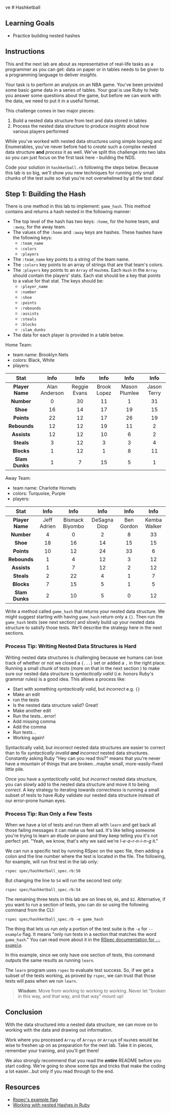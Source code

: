 ve # Hashketball

## Learning Goals

* Practice building nested hashes

## Instructions

This and the next lab are about as representative of real-life tasks as a
programmer as you can get: data on paper or in tables needs to be given to a
programming language to deliver _insights_.

Your task is to perform an analysis on an NBA game. You've been provided some
basic game data in a series of tables. Your goal is use Ruby to help you answer
some questions about the game, but before we can work with the data, we
need to put it in a useful format.

This challenge comes in two major pieces:

1. Build a nested data structure from text and data stored in tables
2. Process the nested data structure to produce _insights_ about how various
   players performed

While you've worked with nested data structures using simple looping and
Enumerables, you've never before had to _create_ such a complex nested data
structure **and** _process_ it as well. We've split this challenge into two labs
so you can just focus on the first task here - building the NDS.

Code your solution in `hashketball.rb` following the steps below. Because this
lab is so big, we'll show you new techniques for running only small chunks of
the test suite so that you're not overwhelmed by all the test data!

## Step 1: Building the Hash

There is one method in this lab to implement: `game_hash`. This method contains and
returns a hash nested in the following manner:

* The top level of the hash has two keys: `:home`, for the home team, and
  `:away`, for the away team.
* The values of the `:home` and `:away` keys are hashes. These hashes have the
  following keys:
  * `:team_name`
  * `:colors`
  * `:players`
* The `:team_name` key points to a string of the team name.
* The `:colors` key points to an array of strings that are that team's colors.
* The `:players` key points to an `Array` of `Hash`es. Each `Hash` in the `Array`
  should contain the players' stats. Each stat should be a key that points to
  a value for that stat. The keys should be:
  * `:player_name`
  * `:number`
  * `:shoe`
  * `:points`
  * `:rebounds`
  * `:assists`
  * `:steals`
  * `:blocks`
  * `:slam_dunks`
* The data for each player is provided in a table below.

Home Team:

* team name: Brooklyn Nets
* colors: Black, White
* players:

|          Stat          | Info | Info |  Info | Info | Info   |
|:------------------:|:-------------:|:------------:|:------------:|:-------------:|:-------------:|
| **Player Name**    |  Alan Anderson| Reggie Evans | Brook Lopez  | Mason Plumlee | Jason Terry   |
| **Number**         | 0             | 30           | 11           | 1             | 31            |
| **Shoe**           | 16            | 14           | 17           | 19            | 15            |
| **Points**         | 22            | 12           | 17           | 26            | 19            |
| **Rebounds**       | 12            | 12           | 19           | 11            | 2             |
| **Assists**        | 12            | 12           | 10           | 6             | 2             |
| **Steals**         | 3             | 12           | 3            | 3             | 4             |
| **Blocks**         | 1             | 12           | 1            | 8             | 11            |
| **Slam Dunks**     | 1             | 7            | 15           | 5             | 1             |

Away Team:

* team name: Charlotte Hornets
* colors: Turquoise, Purple
* players:

|        Stat       |     Info          |         Info     |              Info |         Info     |         Info      |
|:------------------:|:-----------------:|:-----------------:|:-----------------:|:---------------:|:-----------------:|
| **Player Name**  | Jeff Adrien     | Bismack Biyombo    | DeSagna Diop      | Ben Gordon      | Kemba Walker   |
| **Number**         | 4                 | 0                 | 2                 | 8               | 33                |
| **Shoe**           | 18                | 16                | 14                | 15              | 15                |
| **Points**         | 10                | 12                | 24                | 33              | 6                 |
| **Rebounds**       | 1                 | 4                 | 12                | 3               | 12                |
| **Assists**        | 1                 | 7                 | 12                | 2               | 12                |
| **Steals**         | 2                 | 22                 | 4                 | 1               | 7                |
| **Blocks**         | 7                 | 15                | 5                 | 1               | 5                 |
| **Slam Dunks**     | 2                 | 10                | 5                 | 0               | 12                |

Write a method called `game_hash` that returns your nested data structure. We
might suggest starting with having `game_hash` return only a `{}`. Then run the
`game_hash` tests (see next section) and slowly build up your nested data
structure to satisfy those tests. We'll describe the strategy here in the next
sections.

### Process Tip: Writing Nested Data Structures is Hard

Writing nested data structures is challenging because we humans can lose track
of whether or not we closed a `{...}` set or added a `,` in the right place.
Running a small chunk of tests (more on that in the next section ) to make sure
our nested data structure is _syntactically valid_ (i.e. honors Ruby's grammar
rules) is a good idea. This allows a process like:

* Start with something _syntactically valid_, but _incorrect_ e.g. `{}`
* Make an edit
* run the tests
* Is the nested data structure valid? Great!
* Make another edit
* Run the tests...error!
* Add missing comma
* Add the comma
* Run tests...
* Working again!

Syntactically valid, but _incorrect_ nested data structures are easier to
correct than to fix _syntactically invalid_ ***and*** _incorrect_ nested data
structures.  Constantly asking Ruby "Hey can you read this?" means that you're
never have a mountain of things that are broken...maybe small,
more-easily-fixed little pile.

Once you have a _syntactically valid,_ but _incorrect_ nested data structure,
you can slowly add to the nested data structure and move it to being _correct_.
A key strategy to iterating towards _correctness_ is running a small subset of
tests to have _Ruby_ validate our nested data structure instead of our
error-prone human eyes.

### Process Tip: Run Only a Few Tests

When we have a lot of tests and run them all with `learn` and get back all
those failing messages it can make us feel sad. It's like telling someone
you're trying to learn an étude on piano and they keep telling you it's not
perfect yet. "Yeah, we know, that's why we said we're _l-e-a-r-n-i-n-g_ it."

We can run a specific test by running RSpec on the spec file, then adding a
colon and the line number where the test is located in the file. The following,
for example, will run first test in the lab only:

`rspec spec/hashketball_spec.rb:50`

But changing the line to `54` will run the second test only:

`rspec spec/hashketball_spec.rb:54`

The remaining three tests in this lab are on lines `60`, `66`, and `82`.
Alternative, if you want to run a section of tests, you can do so using the
following command from the CLI:

`rspec spec/hashketball_spec.rb -e game_hash`

The thing that lets us run only a portion of the test suite is the `-e` for
`--example` flag. It means "only run tests in a section that matches the word
`game_hash`." You can read more about it in the [RSpec documentation for `--example`][example].

In this example, since we only have one section of tests, this command outputs
the same results as running `learn`. 

The `learn` program uses `rspec` to evaluate test success. So, if we get a
subset of the tests working, as proved by `rspec`, we can trust that those tests
will pass when we run `learn`.

> **Wisdom**: Move from working to working to working. Never let "broken in
> this way, and that way, and that way" mount up!

## Conclusion

With the data structured into a nested data structure, we can move on to working
with the data and drawing out information.

Work where you processed `Array` of `Arrays` or `Array`s of `Hash`es would be
wise to freshen up on as preparation for the next lab. Take it in pieces,
remember your training, and you'll get there!

We also strongly recommend that you read the ***entire*** README before you
start coding. We're going to show some tips and tricks that make the coding a
lot easier...but only if you read through to the end.

## Resources

* [Rspec's example flag][example]
* [Working with nested Hashes in Ruby](http://www.korenlc.com/nested-arrays-hashes-loops-in-ruby/)

[example]: https://relishapp.com/rspec/rspec-core/v/2-12/docs/command-line/example-option#match-on-one-word

